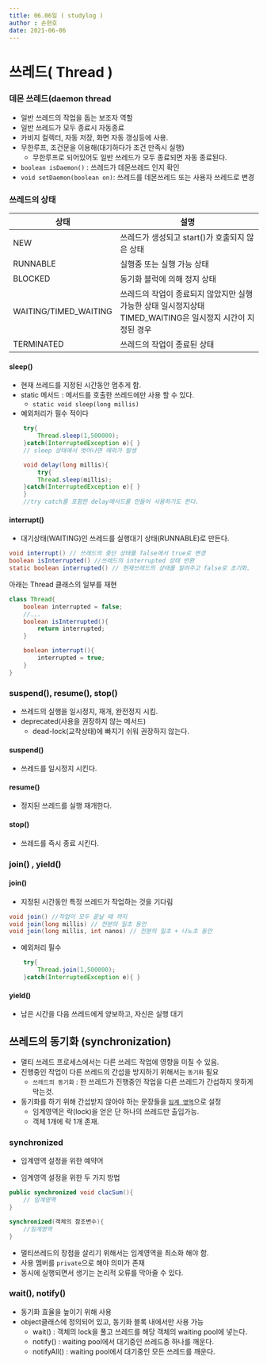 ```yaml
---
title: 06.06일 ( studylog )
author : 손현호
date: 2021-06-06
---
```



# 쓰레드( Thread )

### 데몬 쓰레드(daemon thread

- 일반 쓰레드의 작업을 돕는 보조자 역할
- 일반 쓰레드가 모두 종료시 자동종료
- 카비지 컬렉터, 자동 저장, 화면 자동 갱싱등에 사용.
- 무한루프, 조건문을 이용해(대기하다가 조건 만족시 실행)
    - 무한루프로 되어있어도 일반 쓰레드가 모두 종료되면 자동 종료된다.
- `boolean isDaemon()` : 쓰레드가 데몬쓰레드 인지 확인 
- `void setDaemon(boolean on)`: 쓰레드를 데몬쓰레드 또는 사용자 쓰레드로 변경
    
### 쓰레드의 상태

|상태|설명|
|----------|-----------------|
|NEW| 쓰레드가 생성되고 start()가 호출되지 않은 상태|
|RUNNABLE| 실행중 또는 실행 가능 상태|
|BLOCKED| 동기화 블럭에 의해 정지 상태|
|WAITING/TIMED_WAITING|쓰레드의 작업이 종료되지 않았지만 실행가능한 상태 일시정지상태 TIMED_WAITING은 일시정지 시간이 지정된 경우|
|TERMINATED|쓰레드의 작업이 종료된 상태|


#### sleep()

- 현재 쓰레드를 지정된 시간동안 멈추게 함.
- static 메서드 : 메서드를 호출한 쓰레드에만 사용 할 수 있다.
    - `static void sleep(long millis)`
- 예외처리가 필수 적이다
```java
    try{
        Thread.sleep(1,500000);
    }catch(InterruptedException e){ }
    // sleep 상태에서 벗어나면 예외가 발생

    void delay(long millis){
        try{
        Thread.sleep(millis);
    }catch(InterruptedException e){ }
    }
    //try catch를 포함한 delay메서드를 만들어 사용하기도 한다.
```

#### interrupt()
- 대기상태(WAITING)인 쓰레드를 실행대기 상태(RUNNABLE)로 만든다.
```java
void interrupt() // 쓰레드의 중단 상태를 false에서 true로 변경
boolean isInterrupted() //쓰레드의 interrupted 상태 반환
static boolean interrupted() // 현재쓰레드의 상태를 알려주고 false로 초기화.
```
아래는 Thread 클래스의 일부를 재현
```java
class Thread{
    boolean interrupted = false;
    //...
    boolean isInterrupted(){
        return interrupted;
    }

    boolean interrupt(){
        interrupted = true;
    }
}

```

### suspend(), resume(), stop()
- 쓰레드의 실행을 일시정지, 재개, 완전정지 시킴.
- deprecated(사용을 권장하지 않는 메서드)
    - dead-lock(교착상태)에 빠지기 쉬워 권장하지 않는다.


#### suspend()
- 쓰레드를 일시정지 시킨다.

#### resume()
- 정지된 쓰레드를 실행 재개한다.

#### stop()
- 쓰레드를 즉시 종료 시킨다.



### join() , yield()

#### join()
- 지정된 시간동안 특정 쓰레드가 작업하는 것을 기다림
```java
void join() //작업이 모두 끝날 때 까지
void join(long millis) // 천분의 일초 동안
void join(long millis, int nanos) // 천분의 일초 + 나노초 동안
```
- 예외처리 필수

```java
    try{
        Thread.join(1,500000);
    }catch(InterruptedException e){ }
```

#### yield()
- 남은 시간을 다음 쓰레드에게 양보하고, 자신은 실행 대기



## 쓰레드의 동기화 (synchronization)
- 멀티 쓰레드 프로세스에서는 다른 쓰레드 작업에 영향을 미칠 수 있음.
- 진행중인 작업이 다른 쓰레드의 간섭을 방지하기 위해서는 `동기화` 필요
    - `쓰레드의 동기화` : 한 쓰레드가 진행중인 작업을 다른 쓰레드가 간섭하지 못하게 막는것.
- 동기화를 하기 위해 간섭받지 않아야 하는 문장들을 <u>`임계 영역`</u>으로 설정
    - 임계영역은 락(lock)을 얻은 단 하나의 쓰레드만 출입가능.
    - 객체 1개에 락 1개 존재.

### synchronized
- 임계영역 설정을 위한 예약어

- 임계영역 설정을 위한 두 가지 방법
```java
public synchronized void clacSum(){
    // 임계영역
}

synchronized(객체의 참조변수){
    //임계영역
}
```
- 멀티쓰레드의 장점을 살리기 위해서는 임계영역을 최소화 해야 함.
- 사용 멤버를 `private`으로 해야 의미가 존재
- 동시에 실행되면서 생기는 논리적 오류를 막아줄 수 있다.

### wait(), notify()
- 동기화 효율을 높이기 위해 사용
- object클래스에 정의되어 있고, 동기화 블록 내에서만 사용 가능
    - wait() : 객체의 lock을 풀고 쓰레드를 해당 객체의 waiting pool에 넣는다.
    - notify() : waiting pool에서 대기중인 쓰레드중 하나를 깨운다.
    - notifyAll() : waiting pool에서 대기중인 모든 쓰레드를 깨운다.